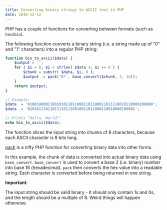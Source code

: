 ```yaml
---
title: Converting binary strings to ASCII text in PHP
date: 2018-12-12
---
```


PHP has a couple of functions for converting between formats (such as
`hex2bin`).

The following function converts a binary string (i.e. a string made up of "0"
and "1" characters) into a regular PHP string:

```php
function bin_to_ascii($data) {
    $output = '';
    for ( $i = 0; $i < strlen( $data ); $i += 8 ) {
        $chunk = substr( $data, $i, 8 );
        $output .= pack('H*', base_convert($chunk, 2, 16));
    }
    return $output;
}

// Example:
$data  = '01001000011001010110110001101100011011110010110000100000';
$data .= '010101110110111101110010011011000110010000100001';

// Prints "Hello, World!"
echo bin_to_ascii($data);

```

The function slices the input string into chunks of 8 characters, because each
ASCII character is 8 bits long.

[pack](https://secure.php.net/manual/en/function.pack.php) is a nifty PHP
function for converting binary data into other forms.

In this example, the chunk of data is converted into actual binary data using
`base_convert`. `base_convert` is used to convert a base 2 (i.e. binary) number
into base 16 (hexadecimal). `pack` then converts the hex value into a readable
string. Each character is converted before being returned in one string.

**Important**:

The input string should be valid binary - it should only contain 1s and 0s, and
the length should be a multiple of 8. Weird things will happen otherwise.
